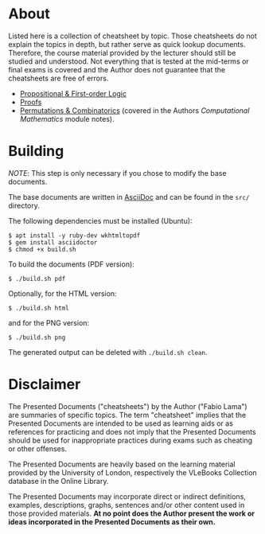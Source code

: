 # About

Listed here is a collection of cheatsheet by topic. Those cheatsheets do not
explain the topics in depth, but rather serve as quick lookup documents.
Therefore, the course material provided by the lecturer should still be studied
and understood. Not everything that is tested at the mid-terms or final exams is
covered and the Author does not guarantee that the cheatsheets are free of
errors.

* [Propositional & First-order Logic](./cheatsheet_propositional_logic.pdf)
* [Proofs](./cheatsheet_proofs.pdf)
* [Permutations & Combinatorics](/level-4/computational-mathematics/student-notes/fabio-lama/cheatsheet_probability_combinatorics.pdf) (covered in the Authors _Computational Mathematics_ module notes).

# Building

_NOTE_: This step is only necessary if you chose to modify the base documents.

The base documents are written in [AsciiDoc](https://asciidoc.org/) and can be
found in the `src/` directory.

The following dependencies must be installed (Ubuntu):

```console
$ apt install -y ruby-dev wkhtmltopdf
$ gem install asciidoctor
$ chmod +x build.sh
```

To build the documents (PDF version):

```console
$ ./build.sh pdf
```

Optionally, for the HTML version:

```console
$ ./build.sh html
```

and for the PNG version:

```console
$ ./build.sh png
```

The generated output can be deleted with `./build.sh clean`.

# Disclaimer

The Presented Documents ("cheatsheets") by the Author ("Fabio Lama") are
summaries of specific topics. The term "cheatsheet" implies that the Presented
Documents are intended to be used as learning aids or as references for
practicing and does not imply that the Presented Documents should be used for
inappropriate practices during exams such as cheating or other offenses.

The Presented Documents are heavily based on the learning material provided by
the University of London, respectively the VLeBooks Collection database in the
Online Library.

The Presented Documents may incorporate direct or indirect definitions,
examples, descriptions, graphs, sentences and/or other content used in those
provided materials. **At no point does the Author present the work or ideas
incorporated in the Presented Documents as their own.**
